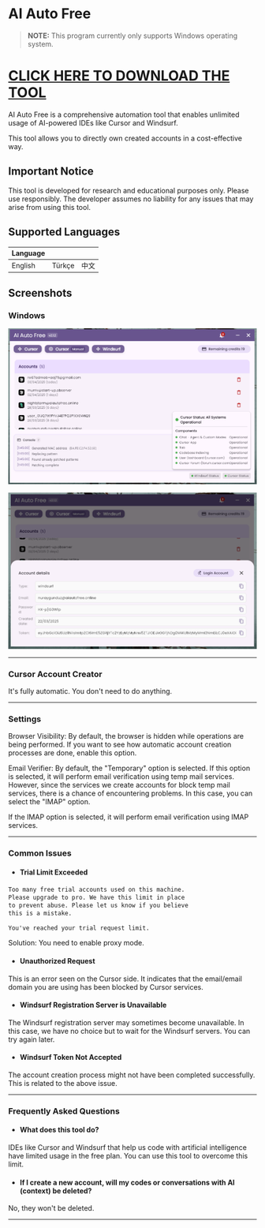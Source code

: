 # AI Auto Free

> **NOTE:** This program currently only supports Windows operating system.

# [CLICK HERE TO DOWNLOAD THE TOOL](https://github.com/kodu67/ai-auto-free/releases/latest)

AI Auto Free is a comprehensive automation tool that enables unlimited usage of AI-powered IDEs like Cursor and Windsurf.

This tool allows you to directly own created accounts in a cost-effective way.

## Important Notice
This tool is developed for research and educational purposes only. Please use responsibly. The developer assumes no liability for any issues that may arise from using this tool.

## Supported Languages

| Language |  |  |
|----------|----------|----------|
| English  | Türkçe  | 中文 |

## Screenshots

### Windows
![AI Free](screenshots/r1.png)

![AI Free](screenshots/r2.png)
___
### Cursor Account Creator
It's fully automatic. You don't need to do anything.

___
### Settings
Browser Visibility: By default, the browser is hidden while operations are being performed. If you want to see how automatic account creation processes are done, enable this option.

Email Verifier: By default, the "Temporary" option is selected. If this option is selected, it will perform email verification using temp mail services. However, since the services we create accounts for block temp mail services, there is a chance of encountering problems. In this case, you can select the "IMAP" option.

If the IMAP option is selected, it will perform email verification using IMAP services.
___
### Common Issues
- #### Trial Limit Exceeded
```text
Too many free trial accounts used on this machine.
Please upgrade to pro. We have this limit in place
to prevent abuse. Please let us know if you believe
this is a mistake.
```

```text
You've reached your trial request limit.
```
Solution: You need to enable proxy mode.

- #### Unauthorized Request
This is an error seen on the Cursor side. It indicates that the email/email domain you are using has been blocked by Cursor services.

- #### Windsurf Registration Server is Unavailable
The Windsurf registration server may sometimes become unavailable. In this case, we have no choice but to wait for the Windsurf servers. You can try again later.

- #### Windsurf Token Not Accepted
The account creation process might not have been completed successfully. This is related to the above issue.
___
### Frequently Asked Questions
- #### What does this tool do?
IDEs like Cursor and Windsurf that help us code with artificial intelligence have limited usage in the free plan. You can use this tool to overcome this limit.

- #### If I create a new account, will my codes or conversations with AI (context) be deleted?
No, they won't be deleted.
___
